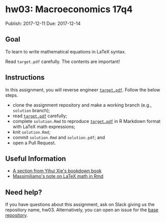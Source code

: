 # hw03: Macroeconomics 17q4

Publish: 2017-12-11
Due: 2017-12-14

## Goal

To learn to write mathematical equations in LaTeX syntax.

Read `target.pdf` carefully. The contents are important!

## Instructions

In this assignment, you will reverse engineer [`target.pdf`](./target.pdf). Follow 
the below steps.

- clone the assignment repository and make a working branch (e.g., `solution` branch);
- read [`target.pdf`](./target.pdf) carefully;
- complete `solution.Rmd` to reproduce [`target.pdf`](./target.pdf) in R Markdown format with LaTeX math expressions;
- knit `solution.Rmd`;
- commit `solution.Rmd` and `solution.pdf`; and 
- open a Pull Request.
 
## Useful Information

- [A section from Yihui Xie's  bookdown book](https://bookdown.org/yihui/bookdown/markdown-syntax.html#math-expressions)
- [Massimiliamo's note on LaTeX math in Rmd](https://econgit.github.io/en/post/2017/04/latex-codes-for-math/)

 

## Need help?

If you have questions about this assignment, ask on Slack giving us the repository name, hw03. Alternatively, you can open an issue for the [base repository](https://github.com/rokko-ma17q4/hw03/issues). 
